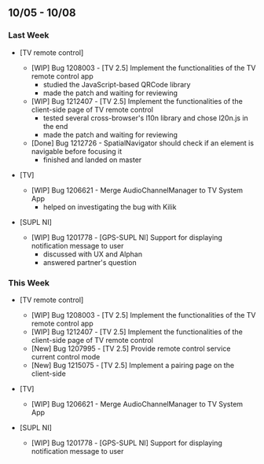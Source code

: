 ## 10/05 - 10/08 ##

### Last Week ###

* [TV remote control]
    - [WIP] Bug 1208003 - [TV 2.5] Implement the functionalities of the TV remote control app
        - studied the JavaScript-based QRCode library
        - made the patch and waiting for reviewing
    - [WIP] Bug 1212407 - [TV 2.5] Implement the functionalities of the client-side page of TV remote control
        - tested several cross-browser's l10n library and chose l20n.js in the end
        - made the patch and waiting for reviewing
    - [Done] Bug 1212726 - SpatialNavigator should check if an element is navigable before focusing it
        - finished and landed on master

* [TV]
    - [WIP] Bug 1206621 - Merge AudioChannelManager to TV System App
        - helped on investigating the bug with Kilik

* [SUPL NI]
    - [WIP] Bug 1201778 - [GPS-SUPL NI] Support for displaying notification message to user
        - discussed with UX and Alphan
        - answered partner's question

### This Week ###

* [TV remote control]
    - [WIP] Bug 1208003 - [TV 2.5] Implement the functionalities of the TV remote control app
    - [WIP] Bug 1212407 - [TV 2.5] Implement the functionalities of the client-side page of TV remote control
    - [New] Bug 1207995 - [TV 2.5] Provide remote control service current control mode
    - [New] Bug 1215075 - [TV 2.5] Implement a pairing page on the client-side

* [TV]
    - [WIP] Bug 1206621 - Merge AudioChannelManager to TV System App

* [SUPL NI]
    - [WIP] Bug 1201778 - [GPS-SUPL NI] Support for displaying notification message to user

